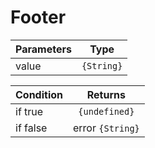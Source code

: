 # Footer


| Parameters | Type       |
| ---------- |:----------:|
| value      | `{String}` |
  


| Condition  | Returns          |
| ---------- |:----------------:|
| if true    | `{undefined}`    |
| if false   | error `{String}` |
